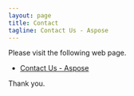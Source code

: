 ```yaml
---
layout: page
title: Contact
tagline: Contact Us - Aspose
---
```


Please visit the following web page.

* [Contact Us - Aspose](https://company.aspose.com/contact)

Thank you.
